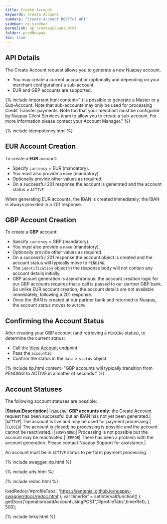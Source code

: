 ```yaml
---
title: Create Account
keywords: Create Account
summary: "Create Account RESTful API"
sidebar: np_sidebar
permalink: np_createaccount.html
folder: prodNuapay
toc: true
---
```


## API Details

The Create Account request allows you to generate a new Nuapay account.

* You may create a current account or (optionally and depending on your merchant configuration) a sub-account.
* EUR and GBP accounts are supported.

{% include important.html content="It is possible to generate a Master or a Sub-Account. Note that sub-accounts may only be used for processing Credit Transfer payments. Note too that your merchant must be configured by Nuapay Client Services team to allow you to create a sub-account. For more information please contact your Account Manager." %}

{% include idempotency.html %}

## EUR Account Creation

To create a **EUR** account:

* Specify `currency` = EUR (mandatory).
* You must also provide a `name` (mandatory).
* Optionally provide other values as required.
* On a successful 201 response the account is generated and the account status = `ACTIVE`

When generating EUR accounts, the IBAN is created immediately; the IBAN is always provided in a 201 response.  

## GBP Account Creation

To create a **GBP** account:

* Specify `currency` = GBP (mandatory).
* You must also provide a `name` (mandatory).
* Optionally provide other values as required.
* On a successful 201 response the account object is created and the account status will typically move to `PENDING`.
* The `identification` object in the response body will not contain any account details initially.
* GBP acount generation is asynchronous: the account creation logic for our GBP accounts requires that a call is passed to our partner GBP bank. So unlike EUR account creation, the account details are not available immediately, following a 201 response.
* Once the IBAN is created at our partner bank and returned to Nuapay, the account status moves to `ACTIVE`.

## Confirming the Account Status

After creating your GBP account (and retrieving a `PENDING` status), to determine the current status:

* Call the [View Account](np_viewaccount.html) endpoint.
* Pass the `accountId`
* Confirm the status in the `data` > `status` object.

{% include tip.html content="GBP accounts will typically transition from PENDING to ACTIVE in a matter of seconds." %}


## Account Statuses

The following account statuses are possible:

|**Status**|**Description**|
|`PENDING`| **GBP accounts only**: the Create Account request has been successful but an IBAN has not yet been generated.|
|`ACTIVE`| The account is live and may be used for payment processing.|
|`CLOSED`| The account is closed; no processing is possible and the account cannot be reactivated.|
|`SUSPENDED`| Processing is not possible but the account may be reactivated.|
|`ERROR`| There has been a problem with the account generation. Please contact Nuapay Support for assistance.|

An account must be in `ACTIVE` status to perform payment processing.



{% include swagger_np.html %}

{% include urls.html %}


<ul id="profileTabs" class="nav nav-tabs">


</ul>

{% include redoc.html %}

loadRedoc('#profileTabs', 'https://sentenial.github.io/nuapay-swagger/docs/redoc.html');
var timerRef = setInterval(function() { getDocs('operation/addAccountUsingPOST','#profileTabs',timerRef); }, 500);


</script>


<div id="mydiv"></div>
</div>
</div>
{% include links.html %}
